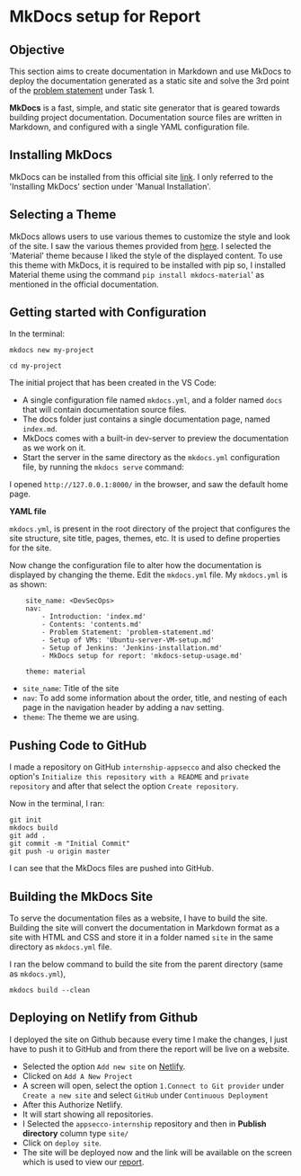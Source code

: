 # MkDocs setup for Report

## Objective

This section aims to create documentation in Markdown and use MkDocs to deploy the documentation generated as a static site and solve the 3rd point of the [problem statement](https://intern-appsecco.netlify.app/problem-statement/) under Task 1.

**MkDocs** is a fast, simple, and static site generator that is geared towards building project documentation. Documentation source files are written in Markdown, and configured with a single YAML configuration file.

## Installing MkDocs

MkDocs can be installed from this official site [link](https://www.mkdocs.org/). I only referred to the 'Installing MkDocs' section under 'Manual Installation'. 

## Selecting a Theme

MkDocs allows users to use various themes to customize the style and look of the site. I saw the various themes provided from [here](https://github.com/mkdocs/mkdocs/wiki/MkDocs-Themes).  I selected the 'Material' theme because I liked the style of the displayed content. To use this theme with MkDocs, it is required to be installed with pip so, I installed Material theme using the command `pip install mkdocs-material`' as mentioned in the official documentation.

## Getting started with Configuration

In the terminal:

```
mkdocs new my-project
```

```
cd my-project
```

The initial project that has been created in the VS Code:

* A single configuration file named `mkdocs.yml`, and a folder named `docs` that will contain documentation source files.
* The docs folder just contains a single documentation page, named `index.md`.
* MkDocs comes with a built-in dev-server to preview the documentation as we work on it.
* Start the server in the same directory as the `mkdocs.yml` configuration file, by running the `mkdocs serve` command:

I opened `http://127.0.0.1:8000/` in the browser, and saw the default home page.

**YAML file**

`mkdocs.yml`, is present in the root directory of the project that configures the site structure, site title, pages, themes, etc. It is used to define properties for the site.

Now change the configuration file to alter how the documentation is displayed by changing the theme. Edit the `mkdocs.yml` file. My `mkdocs.yml` is as shown:

        site_name: <DevSecOps>
        nav:
            - Introduction: 'index.md'
            - Contents: 'contents.md'
            - Problem Statement: 'problem-statement.md'
            - Setup of VMs: 'Ubuntu-server-VM-setup.md'
            - Setup of Jenkins: 'Jenkins-installation.md'
            - MkDocs setup for report: 'mkdocs-setup-usage.md'

        theme: material

* `site_name`: Title of the site
* `nav`:  To add some information about the order, title, and nesting of each page in the navigation header by adding a nav setting.
* `theme`: The theme we are using.

## Pushing Code to GitHub

I made a repository on GitHub `internship-appsecco` and also checked the option's `Initialize this repository with a README` and `private repository` and after that select the option `Create repository`.

Now in the terminal, I ran:

```
git init
mkdocs build
git add .
git commit -m "Initial Commit"
git push -u origin master
```

I can see that the MkDocs files are pushed into GitHub.

## Building the MkDocs Site

To serve the documentation files as a website, I have to build the site. Building the site will convert the documentation in Markdown format as a site with HTML and CSS and store it in a folder named `site` in the same directory as `mkdocs.yml` file.

I ran the below command to build the site from the parent directory (same as `mkdocs.yml`),
```
mkdocs build --clean
```

## Deploying on Netlify from Github

I deployed the site on Github because every time I make the changes, I just have to push it to GitHub and from there the report will be live on a website.

* Selected the option `Add new site` on [Netlify](https://www.netlify.com/).
* Clicked on `Add A New Project`
* A screen will open, select the option `1.Connect to Git provider` under `Create a new site` and select `GitHub` under `Continuous Deployment`
* After this Authorize Netlify.
* It will start showing all repositories. 
* I Selected the `appsecco-internship` repository and then in **Publish directory** column type `site/`
* Click on `deploy site`.
* The site will be deployed now and the link will be available on the screen which is used to view our [report](https://intern-appsecco.netlify.app/).